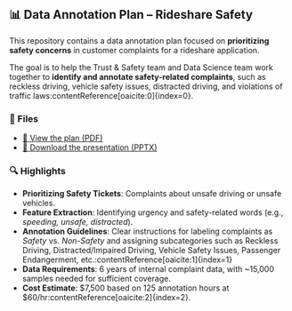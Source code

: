 ## 📊 Data Annotation Plan – Rideshare Safety

This repository contains a data annotation plan focused on **prioritizing safety concerns** in customer complaints for a rideshare application.  

The goal is to help the Trust & Safety team and Data Science team work together to **identify and annotate safety-related complaints**, such as reckless driving, vehicle safety issues, distracted driving, and violations of traffic laws:contentReference[oaicite:0]{index=0}.  

### 📂 Files
- [📑 View the plan (PDF)](./docs/Data_Annotation_Plan.pdf)  
- [💾 Download the presentation (PPTX)](./docs/Data_Annotation_Plan.pptx)  

### 🔍 Highlights
- **Prioritizing Safety Tickets**: Complaints about unsafe driving or unsafe vehicles.  
- **Feature Extraction**: Identifying urgency and safety-related words (e.g., *speeding, unsafe, distracted*).  
- **Annotation Guidelines**: Clear instructions for labeling complaints as *Safety* vs. *Non-Safety* and assigning subcategories such as Reckless Driving, Distracted/Impaired Driving, Vehicle Safety Issues, Passenger Endangerment, etc.:contentReference[oaicite:1]{index=1}  
- **Data Requirements**: 6 years of internal complaint data, with ~15,000 samples needed for sufficient coverage.  
- **Cost Estimate**: $7,500 based on 125 annotation hours at $60/hr:contentReference[oaicite:2]{index=2}.  

